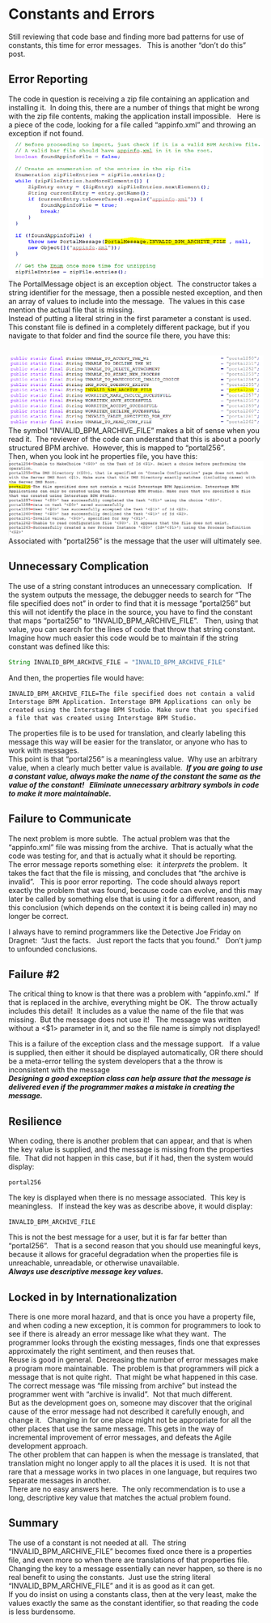 #  Constants and Errors

Still reviewing that code base and finding more bad patterns for use of constants, this time for error messages.   This is another “don’t do this” post.

## Error Reporting

The code in question is receiving a zip file containing an application and installing it.  In doing this, there are a number of things that might be wrong with the zip file contents, making the application install impossible.   Here is a piece of the code, looking for a file called “appinfo.xml” and throwing an exception if not found.  
![error1](constants-and-errors-img1.png)  
The PortalMessage object is an exception object.  The constructor takes a string identifier for the message, then a possible nested exception, and then an array of values to include into the message.  The values in this case mention the actual file that is missing.  
Instead of putting a literal string in the first parameter a constant is used.  This constant file is defined in a completely different package, but if you navigate to that folder and find the source file there, you have this:

  ![error2](constants-and-errors-img2.png)  
The symbol “INVALID\_BPM\_ARCHIVE\_FILE” makes a bit of sense when you read it.  The reviewer of the code can understand that this is about a poorly structured BPM archive.  However, this is mapped to “portal256”.  
Then, when you look int he properties file, you have this:  
![error3](constants-and-errors-img3.png)  
Associated with “portal256” is the message that the user will ultimately see.

## Unnecessary Complication

The use of a string constant introduces an unnecessary complication.   If the system outputs the message, the debugger needs to search for “The file specified does not” in order to find that it is message “portal256” but this will not identify the place in the source, you have to find the constant that maps “portal256” to “INVALID\_BPM\_ARCHIVE\_FILE”.   Then, using that value, you can search for the lines of code that throw that string constant.  
Imagine how much easier this code would be to maintain if the string constant was defined like this:

```java
String INVALID_BPM_ARCHIVE_FILE = "INVALID_BPM_ARCHIVE_FILE"
```


And then, the properties file would have:

```
INVALID_BPM_ARCHIVE_FILE=The file specified does not contain a valid
Interstage BPM Application. Interstage BPM Applications can only be
created using the Interstage BPM Studio. Make sure that you specified
a file that was created using Interstage BPM Studio.
```


The properties file is to be used for translation, and clearly labeling this message this way will be easier for the translator, or anyone who has to work with messages.  
This point is that “portal256” is a meaningless value.  Why use an arbitrary value, when a clearly much better value is available.  **_If you are going to use a constant value, always make the name of the constant the same as the value of the constant!   Eliminate unnecessary arbitrary symbols in code to make it more maintainable._**

## Failure to Communicate

The next problem is more subtle.  The actual problem was that the “appinfo.xml” file was missing from the archive.  That is actually what the code was testing for, and that is actually what it should be reporting.  
The error message reports something else:  it _interprets_ the problem.  It takes the fact that the file is missing, and concludes that “the archive is invalid”.   This is poor error reporting.  The code should always report exactly the problem that was found, because code can evolve, and this may later be called by something else that is using it for a different reason, and this conclusion (which depends on the context it is being called in) may no longer be correct. 

I always have to remind programmers like the Detective Joe Friday on Dragnet:  “Just the facts.   Just report the facts that you found.”   Don’t jump to unfounded conclusions.

## Failure #2

The critical thing to know is that there was a problem with “appinfo.xml.”  If that is replaced in the archive, everything might be OK.  The throw actually includes this detail!  It includes as a value the name of the file that was missing.  But the message does not use it!   The message was written without a &lt;$1&gt; parameter in it, and so the file name is simply not displayed!  

This is a failure of the exception class and the message support.   If a value is supplied, then either it should be displayed automatically, OR there should be a meta-error telling the system developers that a the throw is inconsistent with the message  
**_Designing a good exception class can help assure that the message is delivered even if the programmer makes a mistake in creating the message._** 

## Resilience

When coding, there is another problem that can appear, and that is when the key value is supplied, and the message is missing from the properties file.  That did not happen in this case, but if it had, then the system would display:

```
portal256
```


The key is displayed when there is no message associated.  This key is meaningless.   If instead the key was as describe above, it would display:

```
INVALID_BPM_ARCHIVE_FILE
```


This is not the best message for a user, but it is far far better than “portal256”.   That is a second reason that you should use meaningful keys, because it allows for graceful degradation when the properties file is unreachable, unreadable, or otherwise unavailable.  
**_Always use descriptive message key values._**

## Locked in by Internationalization

There is one more moral hazard, and that is once you have a property file, and when coding a new exception, it is common for programmers to look to see if there is already an error message like what they want.  The programmer looks through the existing messages, finds one that expresses approximately the right sentiment, and then reuses that.  
Reuse is good in general.  Decreasing the number of error messages make a program more maintainable.  The problem is that programmers will pick a message that is not quite right.  That might be what happened in this case.  The correct message was “file missing from archive” but instead the programmer went with “archive is invalid”.  Not that much different.  
But as the development goes on, someone may discover that the original cause of the error message had not described it carefully enough, and change it.   Changing in for one place might not be appropriate for all the other places that use the same message. This gets in the way of incremental improvement of error messages, and defeats the Agile development approach.  
The other problem that can happen is when the message is translated, that translation might no longer apply to all the places it is used.  It is not that rare that a message works in two places in one language, but requires two separate messages in another.  
There are no easy answers here.  The only recommendation is to use a long, descriptive key value that matches the actual problem found.

## Summary

The use of a constant is not needed at all.  The string “INVALID\_BPM\_ARCHIVE\_FILE” becomes fixed once there is a properties file, and even more so when there are translations of that properties file.  Changing the key to a message essentially can never happen, so there is no real benefit to using the constants.  Just use the string literal “INVALID\_BPM\_ARCHIVE\_FILE” and it is as good as it can get.  
If you do insist on using a constants class, then at the very least, make the values exactly the same as the constant identifier, so that reading the code is less burdensome.